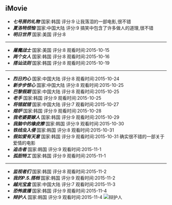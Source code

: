 iMovie
------
+ ***七号房的礼物*** 国家:韩国 评分:9 让我落泪的一部电影,很不错
+ ***夏洛特烦恼*** 国家:中国大陆 评分:9 搞笑中包含了许多做人的道理,很不错 
+ ***明日世界*** 国家:美国 评分:8

------

+ ***屠魔战士*** 国家:美国   评分:8   观看时间:2015-10-15
+ ***两个女人*** 国家:韩国   评分:8   观看时间:2015-10-16
+ ***搭讪法则*** 国家:韩国   评分:8   观看时间:2015-10-19

------

+ ***烈日灼心*** 国家:中国大陆   评分:8   观看时间:2015-10-24
+ ***新步步惊心*** 国家:中国大陆   评分:8   观看时间:2015-10-25
+ ***巴黎假期*** 国家:中国大陆   评分:8   观看时间:2015-10-25
+ ***老手*** 国家:韩国   评分:9   观看时间:2015-10-25
+ ***将错就错*** 国家:中国大陆   评分:7   观看时间:2015-10-27
+ ***熔炉*** 国家:韩国   评分:9   观看时间:2015-10-28
+ ***我老婆要嫁人*** 国家:韩国   评分:9   观看时间:2015-10-29
+ ***我脑中的橡皮擦*** 国家:韩国   评分:9   观看时间:2015-10-30
+ ***铁线虫入侵*** 国家:韩国   评分:8   观看时间:2015-10-31
+ ***假如爱有天意*** 国家:韩国   评分:9   观看时间:2015-10-31  确实很不错的一部关于爱情的电影
+ ***追击者*** 国家:韩国   评分:9   观看时间:2015-11-1 
+ ***孤胆特工*** 国家:韩国   评分:9   观看时间:2015-11-1

------

+ ***监视者们*** 国家:韩国   评分:8   观看时间:2015-11-2
+ ***我的P.S.搭档*** 国家:韩国   评分:9  观看时间:2015-11-2
+ ***越光宝盒*** 国家:中国大陆   评分:7  观看时间:2015-11-3
+ ***恐怖直播*** 国家:韩国   评分:9  观看时间:2015-11-4
+ ***辩护人*** 国家:韩国   评分:9  观看时间:2015-11-4
![辩护人](http://7xjhmj.com1.z0.glb.clouddn.com/iM-2015-11-7-BHR.jpg)



